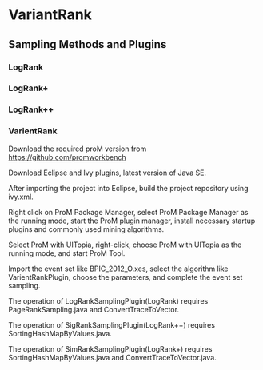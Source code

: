 # VariantRank

## Sampling Methods and Plugins
### LogRank
### LogRank+
### LogRank++
### VarientRank


Download the required proM version from https://github.com/promworkbench

Download Eclipse and Ivy plugins, latest version of Java SE.

After importing the project into Eclipse, build the project repository using ivy.xml.

Right click on ProM Package Manager, select ProM Package Manager as the running mode, start the ProM plugin manager, install necessary startup plugins and commonly used mining algorithms.

Select ProM with UITopia, right-click, choose ProM with UITopia as the running mode, and start ProM Tool.

Import the event set like BPIC_2012_O.xes, select the algorithm like VarientRankPlugin, choose the parameters, and complete the event set sampling.

The operation of LogRankSamplingPlugin(LogRank) requires  PageRankSampling.java and ConvertTraceToVector.

The operation of SigRankSamplingPlugin(LogRank++) requires  SortingHashMapByValues.java.

The operation of SimRankSamplingPlugin(LogRank+) requires  SortingHashMapByValues.java and ConvertTraceToVector.java.
